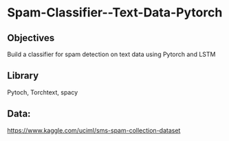 # Spam-Classifier--Text-Data-Pytorch

## Objectives
Build a classifier for spam detection on text data using Pytorch and LSTM


## Library
Pytoch, Torchtext, spacy

## Data:
https://www.kaggle.com/uciml/sms-spam-collection-dataset
